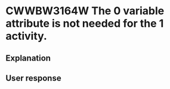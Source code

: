 # CWWBW3164W The 0 variable attribute is not needed for the 1 activity.

## Explanation

## User response